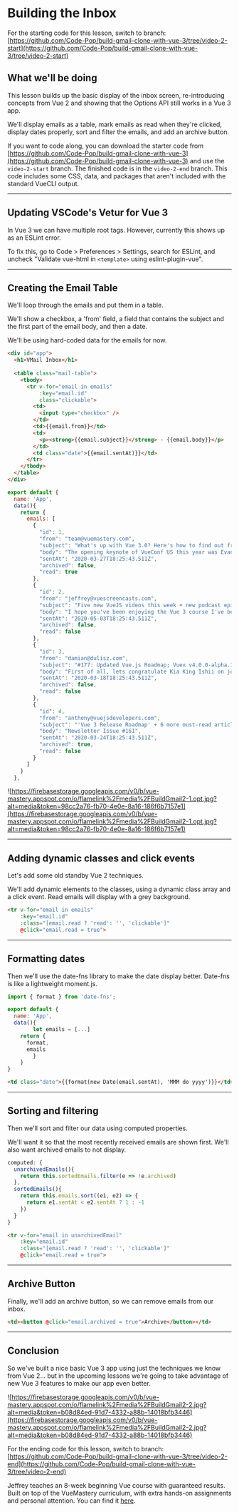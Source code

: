 # Building the Inbox

For the starting code for this lesson, switch to branch: [https://github.com/Code-Pop/build-gmail-clone-with-vue-3/tree/video-2-start](https://github.com/Code-Pop/build-gmail-clone-with-vue-3/tree/video-2-start)

## What we'll be doing

This lesson builds up the basic display of the inbox screen, re-introducing concepts from Vue 2 and showing that the Options API still works in a Vue 3 app.

We'll display emails as a table, mark emails as read when they're clicked, display dates properly, sort and filter the emails, and add an archive button.

If you want to code along, you can download the starter code from [https://github.com/Code-Pop/build-gmail-clone-with-vue-3](https://github.com/Code-Pop/build-gmail-clone-with-vue-3) and use the `video-2-start` branch.  The finished code is in the `video-2-end` branch.  This code includes some CSS, data, and packages that aren't included with the standard VueCLI output.

---

## Updating VSCode's Vetur for Vue 3

In Vue 3 we can have multiple root tags.  However, currently this shows up as an ESLint error.

To fix this, go to Code > Preferences > Settings, search for ESLint, and uncheck "Validate vue-html in `<template>` using eslint-plugin-vue".

---

## Creating the Email Table

We'll loop through the emails and put them in a table.

We'll show a checkbox, a 'from' field, a field that contains the subject and the first part of the email body, and then a date.

We'll be using hard-coded data for the emails for now.

```html
<div id="app">
  <h1>VMail Inbox</h1>
  
  <table class="mail-table">
    <tbody>
      <tr v-for="email in emails" 
          :key="email.id"
          class="clickable">
        <td>
          <input type="checkbox" />
        </td>
        <td>{{email.from}}</td>
        <td>
          <p><strong>{{email.subject}}</strong> - {{email.body}}</p>
        </td>
        <td class="date">{{email.sentAt)}}</td>
      </tr>
    </tbody>
  </table>
</div>
```

```javascript
export default {
  name: 'App',
  data(){
    return {
      emails: [
        {
          "id": 1,
          "from": "team@vuemastery.com",
          "subject": "What's up with Vue 3.0? Here's how to find out from Evan You",
          "body": "The opening keynote of VueConf US this year was Evan You (the creator of Vue), giving his State of the Vuenion address. He walked us through the journey of getting Vue 3 from a prototype to a reality the past year. He also dove into Vue's overall growth in the community.",
          "sentAt": "2020-03-27T18:25:43.511Z",
          "archived": false,
          "read": true
        },
        {
          "id": 2,
          "from": "jeffrey@vuescreencasts.com",
          "subject": "Five new VueJS videos this week + new podcast episode",
          "body": "I hope you've been enjoying the Vue 3 course I've been releasing with Vue Mastery!\n\nThis week on VueScreencasts.com we have a follow-up video that digs further into what we covered in this week's Vue Mastery lesson, I answer a question that five of you asked about last week's most popular video, and we start a new series with a very awesome library author.\n\nFinally, for your ears only: a new episode of Exploring the Vueniverse.",
          "sentAt": "2020-05-03T18:25:43.511Z",
          "archived": false,
          "read": false
        },
        {
          "id": 3,
          "from": "damian@dulisz.com",
          "subject": "#177: Updated Vue.js Roadmap; Vuex v4.0.0-alpha.1 has been released; Kia King Ishii join the core team; Nuxt v2.12 released; Videos from Vue.js Amsterdam 2020 are here!",
          "body": "First of all, lets congratulate Kia King Ishii on joining the Vue.js core team! 🎉 He has been doing an incredible job building vuex-orm and will now focus on working on the next versions of Vuex.\n\nSpeaking of which – Vuex v4.0.0-alpha.1 has just been released! This is the version of Vuex that will work with Vue 3.0 but keep the familiar API you know from the current version.",
          "sentAt": "2020-03-18T18:25:43.511Z",
          "archived": false,
          "read": false
        },
        {
          "id": 4,
          "from": "anthony@vuejsdevelopers.com",
          "subject": "'Vue 3 Release Roadmap' + 6 more must-read articles from this week",
          "body": "Newsletter Issue #161",
          "sentAt": "2020-03-24T18:25:43.511Z",
          "archived": true,
          "read": false
        }
      ]
    }
  },
```

![https://firebasestorage.googleapis.com/v0/b/vue-mastery.appspot.com/o/flamelink%2Fmedia%2FBuildGmail2-1.opt.jpg?alt=media&token=98cc2a76-fb70-4e0e-8a16-186f6b7157e1](https://firebasestorage.googleapis.com/v0/b/vue-mastery.appspot.com/o/flamelink%2Fmedia%2FBuildGmail2-1.opt.jpg?alt=media&token=98cc2a76-fb70-4e0e-8a16-186f6b7157e1)

---

## Adding dynamic classes and click events

Let's add some old standby Vue 2 techniques.

We'll add dynamic elements to the classes, using a dynamic class array and a click event.  Read emails will display with a grey background.

```html
<tr v-for="email in emails" 
    :key="email.id"
    :class="[email.read ? 'read': '', 'clickable']"
    @click="email.read = true">
```

---

## Formatting dates

Then we'll use the date-fns library to make the date display better.  Date-fns is like a lightweight moment.js.

```javascript
import { format } from 'date-fns';

export default {
  name: 'App',
  data(){
		let emails = [...]
    return {
      format,
      emails
		}
	}
}
```

```html
<td class="date">{{format(new Date(email.sentAt), 'MMM do yyyy')}}</td>
```

---

## Sorting and filtering

Then we'll sort and filter our data using computed properties.

We'll want it so that the most recently received emails are shown first.  We'll also want archived emails to not display.

```javascript
computed: {
  unarchivedEmails(){
    return this.sortedEmails.filter(e => !e.archived)
  },
  sortedEmails(){
    return this.emails.sort((e1, e2) => {
      return e1.sentAt < e2.sentAt ? 1 : -1
    })
  }
}
```

```html
<tr v-for="email in unarchivedEmail" 
    :key="email.id"
    :class="[email.read ? 'read': '', 'clickable']"
    @click="email.read = true">
```

---

## Archive Button

Finally, we'll add an archive button, so we can remove emails from our inbox.

```html
<td><button @click="email.archived = true">Archive</button></td>
```

---

## Conclusion

So we've built a nice basic Vue 3 app using just the techniques we know from Vue 2... but in the upcoming lessons we're going to take advantage of new Vue 3 features to make our app even better.

![https://firebasestorage.googleapis.com/v0/b/vue-mastery.appspot.com/o/flamelink%2Fmedia%2FBuildGmail2-2.jpg?alt=media&token=b08d84ed-91d7-4332-a88b-14018bfb3446](https://firebasestorage.googleapis.com/v0/b/vue-mastery.appspot.com/o/flamelink%2Fmedia%2FBuildGmail2-2.jpg?alt=media&token=b08d84ed-91d7-4332-a88b-14018bfb3446)

For the ending code for this lesson, switch to branch: [https://github.com/Code-Pop/build-gmail-clone-with-vue-3/tree/video-2-end](https://github.com/Code-Pop/build-gmail-clone-with-vue-3/tree/video-2-end)

Jeffrey teaches an 8-week beginning Vue course with guaranteed results. Built on top of the VueMastery curriculum, with extra hands-on assignments and personal attention. You can find it [here](https://vuemastery--vuetraining.thrivecart.com/vue-training/).
